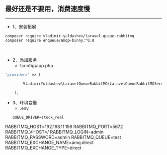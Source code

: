 ## 最好还是不要用，消费速度慢

----

- 1、安装拓展
```
composer require vladimir-yuldashev/laravel-queue-rabbitmq
composer require enqueue/amqp-bunny:^0.8
```
 
- 2、添加服务
  * \config\app.php
```php
'providers' => [

        VladimirYuldashev\LaravelQueueRabbitMQ\LaravelQueueRabbitMQServiceProvider::class,

    ],
```

- 3、环境变量
  * .env
  ```
  QUEUE_DRIVER=stock_real

RABBITMQ_HOST=192.168.11.156
RABBITMQ_PORT=5672
RABBITMQ_VHOST=/
RABBITMQ_LOGIN=admin
RABBITMQ_PASSWORD=admin
RABBITMQ_QUEUE=test
RABBITMQ_EXCHANGE_NAME=amq.direct
RABBITMQ_EXCHANGE_TYPE=direct
  ```
